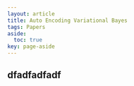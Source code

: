 ```yaml
---
layout: article
title: Auto Encoding Variational Bayes
tags: Papers
aside:
  toc: true
key: page-aside
---
```


## dfadfadfadf

